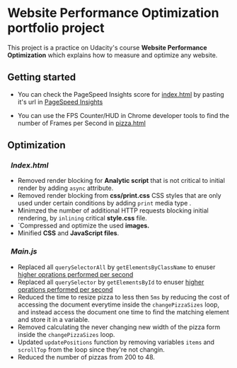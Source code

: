 # Website Performance Optimization portfolio project

This project is a practice on Udacity's course **Website Performance Optimization** which explains how to measure and optimize any website.

## Getting started
* You can check the PageSpeed Insights score for [index.html](https://rawaneeta1.github.io/frontend-nanodegree-mobile-portfolio/index.html) by pasting it's url in [PageSpeed Insights](https://developers.google.com/speed/pagespeed/insights/?url=https%3A%2F%2Frawaneeta1.github.io%2Ffrontend-nanodegree-mobile-portfolio%2Findex.html&tab=desktop)

* You can use the FPS Counter/HUD in Chrome developer tools to find the number of Frames per Second in [pizza.html](https://rawaneeta1.github.io/frontend-nanodegree-mobile-portfolio/views/pizza.html)

## Optimization
### &nbsp;&nbsp;*Index.html*
* Removed render blocking for **Analytic script** that is not critical to initial render by adding `async` attribute.
* Removed render blocking from **css/print.css** CSS styles that are only used under certain conditions by adding `print` media type .
* Minimzed the number of additional HTTP requests blocking initial rendering, by `inlining` critical **style.css** file.
* `Compressed and optimize the used **images.**
* Minified **CSS** and **JavaScript files**.
### &nbsp;&nbsp;*Main.js*
* Replaced all `querySelectorAll` by `getElementsByClassName` to enuser [higher oprations performed per second](https://jsperf.com/getelementsbyclassname-vs-queryselectorall/59) 
* Replaced all `querySelector` by `getElementsById` to enuser [higher oprations performed per second](https://jsperf.com/getelementbyid-vs-queryselector) 
* Reduced the time to resize pizza to less then `5ms` by reducing the cost of accessing the document everytime inside the `changePizzaSizes` loop, and instead access the document one time to find the matching element and store it in a variable.
* Removed calculating the never changing new width of the pizza form inside the `changePizzaSizes` loop.
* Updated `updatePositions` function by removing variables `items` and `scrollTop` from the loop since they're not changin.
* Reduced the number of pizzas from 200 to 48.